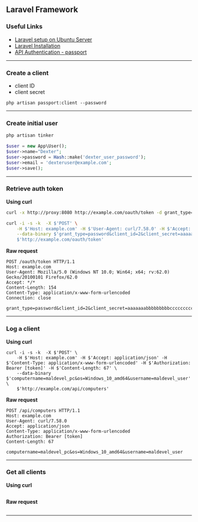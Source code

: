 ## Laravel Framework

### Useful Links

* [Laravel setup on Ubuntu Server](https://github.com/SwiftOnLinux/SmokingLinuxEveryDay/blob/master/software/laravel-ubuntu-server-setup.md)
* [Laravel Installation](https://laravel.com/docs/5.7#installation)
* [API Authentication - passport](https://laravel.com/docs/5.7/passport#installation)

---

### Create a client

* client ID
* client secret

```
php artisan passport:client --password
```

---

### Create initial user

```bash
php artisan tinker
```

```php
$user = new App\User();
$user->name="Dexter";
$user->password = Hash::make('dexter_user_password');
$user->email = 'dexteruser@example.com';
$user->save();
```

---

### Retrieve auth token

**Using curl**

```bash
curl -x http://proxy:8080 http://example.com/oauth/token -d grant_type=password -d client_id=2 -d client_secret=aaaaaaabbbbbbbbbcccccccccdddddddeeeeeeee -d username='dexteruser@example.com' -d password='dexter_user_password' -d scope=*
```

```bash
curl -i -s -k  -X $'POST' \
    -H $'Host: example.com' -H $'User-Agent: curl/7.58.0' -H $'Accept: */*' -H $'Content-Length: 154' -H $'Content-Type: application/x-www-form-urlencoded' -H $'Connection: close' \
    --data-binary $'grant_type=password&client_id=2&client_secret=aaaaaaabbbbbbbbbcccccccccdddddddeeeeeeee&username=dexteruser@example.com&password=dexter_user_password&scope=*' \
    $'http://example.com/oauth/token'
```

**Raw request**

```
POST /oauth/token HTTP/1.1
Host: example.com
User-Agent: Mozilla/5.0 (Windows NT 10.0; Win64; x64; rv:62.0) Gecko/20100101 Firefox/62.0
Accept: */*
Content-Length: 154
Content-Type: application/x-www-form-urlencoded
Connection: close

grant_type=password&client_id=2&client_secret=aaaaaaabbbbbbbbbcccccccccdddddddeeeeeeee&username=dexteruser@example.com&password=dexter_user_password&scope=*
```

---

### Log a client

**Using curl**

```
curl -i -s -k  -X $'POST' \
    -H $'Host: example.com' -H $'Accept: application/json' -H $'Content-Type: application/x-www-form-urlencoded' -H $'Authorization: Bearer [token]' -H $'Content-Length: 67' \
    --data-binary $'computername=maldevel_pc&os=Windows_10_amd64&username=maldevel_user' \
    $'http://example.com/api/computers'
```

**Raw request**

```
POST /api/computers HTTP/1.1
Host: example.com
User-Agent: curl/7.58.0
Accept: application/json
Content-Type: application/x-www-form-urlencoded
Authorization: Bearer [token]
Content-Length: 67

computername=maldevel_pc&os=Windows_10_amd64&username=maldevel_user
```

---

### Get all clients

**Using curl**

```

```

**Raw request**

```

```

---
